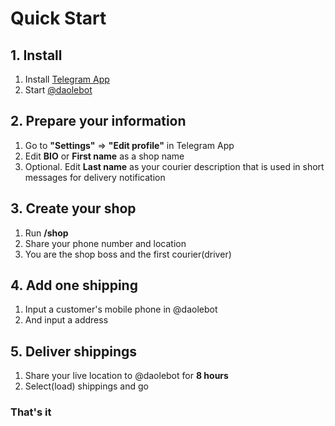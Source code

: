 # Quick Start
## 1. Install
1. Install [Telegram App](http://telegram.org "Telegram App")
2. Start [@daolebot](http://t.me/daoleme "@daolebot")

## 2. Prepare your information
1. Go to **"Settings"** => **"Edit profile"** in Telegram App
2. Edit **BIO** or **First name** as a shop name
3. Optional. Edit **Last name** as your courier description that is used in short messages for delivery notification

## 3. Create your shop
1. Run **/shop**
2. Share your phone number and location
3. You are the shop boss and the first courier(driver)

## 4. Add one shipping
1. Input a customer's mobile phone in @daolebot
2. And input a address

## 5. Deliver shippings
1. Share your live location to @daolebot for **8 hours**
2. Select(load) shippings and go

### That's it
